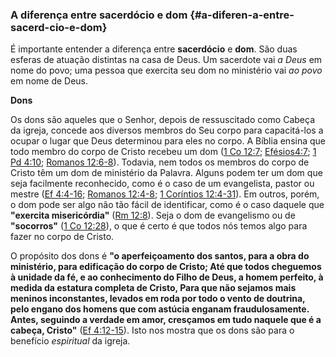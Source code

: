 ### A diferença entre sacerdócio e dom {#a-diferen-a-entre-sacerd-cio-e-dom}

É importante entender a diferença entre **sacerdócio** e **dom**. São duas esferas de atuação distintas na casa de Deus. Um sacerdote vai _a Deus_ em nome do povo; uma pessoa que exercita seu dom no ministério vai _ao povo_ em nome de Deus.

**Dons**

Os dons são aqueles que o Senhor, depois de ressuscitado como Cabeça da igreja, concede aos diversos membros do Seu corpo para capacitá-los a ocupar o lugar que Deus determinou para eles no corpo. A Bíblia ensina que todo membro do corpo de Cristo recebeu um dom ([1 Co 12:7](http://bibliaonline.com.br/acf/1co/12/7); [Efésios4:7](http://bibliaonline.com.br/acf/ef/4/7); [1 Pd 4:10](http://bibliaonline.com.br/acf/1pe/4/10); [Romanos 12:6-8](http://bibliaonline.com.br/acf/rm/12/6-8)). Todavia, nem todos os membros do corpo de Cristo têm um dom de ministério da Palavra. Alguns podem ter um dom que seja facilmente reconhecido, como é o caso de um evangelista, pastor ou mestre ([Ef 4:4-16](http://bibliaonline.com.br/acf/ef/4/416); [Romanos 12:4-8](http://bibliaonline.com.br/acf/rm/12/4-8); [1 Coríntios 12:4-31](http://bibliaonline.com.br/acf/1co/12/4-31)). Em outros, porém, o dom pode ser algo não tão fácil de identificar, como é o caso daquele que **&quot;exercita misericórdia&quot;** ([Rm 12:8](http://bibliaonline.com.br/acf/rm/12/8)). Seja o dom de evangelismo ou de **&quot;socorros&quot;** ([1 Co 12:28](http://bibliaonline.com.br/acf/1co/12/28)), o que é certo é que todos nós temos algo para fazer no corpo de Cristo.

O propósito dos dons é **&quot;o aperfeiçoamento dos santos, para a obra do ministério, para edificação do corpo de Cristo; Até que todos cheguemos à unidade da fé, e ao conhecimento do Filho de Deus, a homem perfeito, à medida da estatura completa de Cristo, Para que não sejamos mais meninos inconstantes, levados em roda por todo o vento de doutrina, pelo engano dos homens que com astúcia enganam fraudulosamente. Antes, seguindo a verdade em amor, cresçamos em tudo naquele que é a cabeça, Cristo&quot;** ([Ef 4:12-15](http://bibliaonline.com.br/acf/ef/4/12-15)). Isto nos mostra que os dons são para o benefício _espiritual_ da igreja.